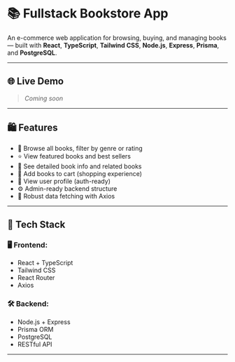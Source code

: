 # 📚 Fullstack Bookstore App

An e-commerce web application for browsing, buying, and managing books — built with **React**, **TypeScript**, **Tailwind CSS**, **Node.js**, **Express**, **Prisma**, and **PostgreSQL**.

---

## 🌐 Live Demo

> _Coming soon_ 

---

## 🛍️ Features

- 🔎 Browse all books, filter by genre or rating
- ⭐ View featured books and best sellers
- 📖 See detailed book info and related books
- 🛒 Add books to cart (shopping experience)
- 👤 View user profile (auth-ready)
- ⚙️ Admin-ready backend structure
- 🧠 Robust data fetching with Axios

---

## 🧱 Tech Stack

### 🖥 Frontend:
- React + TypeScript
- Tailwind CSS
- React Router
- Axios 

### 🛠 Backend:
- Node.js + Express
- Prisma ORM
- PostgreSQL
- RESTful API

---

